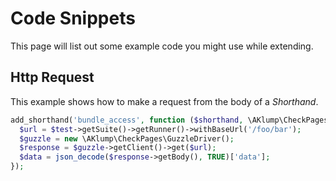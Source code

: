 <!--
id: ext__snippets
tags: ''
-->

# Code Snippets

This page will list out some example code you might use while extending.

## Http Request

This example shows how to make a request from the body of a _Shorthand_.

```php
add_shorthand('bundle_access', function ($shorthand, \AKlump\CheckPages\Parts\Test $test) {
  $url = $test->getSuite()->getRunner()->withBaseUrl('/foo/bar');
  $guzzle = new \AKlump\CheckPages\GuzzleDriver();
  $response = $guzzle->getClient()->get($url);
  $data = json_decode($response->getBody(), TRUE)['data'];
});
```
